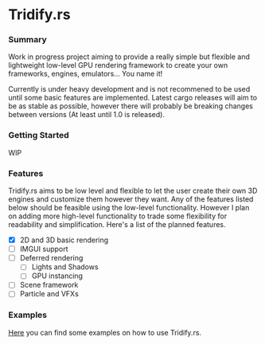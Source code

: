 # Tridify.rs
### Summary
Work in progress project aiming to provide a really simple but flexible and lightweight low-level GPU rendering framework to create your own frameworks, engines, emulators... You name it!

Currently is under heavy development and is not recommened to be used until some basic features are implemented. Latest cargo releases will aim to be as stable as possible, however there will probably be breaking changes between versions (At least until 1.0 is released). 

### Getting Started
WIP 

### Features
Tridify.rs aims to be low level and flexible to let the user create their own 3D engines and customize them however they want. Any of the features listed below should be feasible using the low-level functionality. 
However I plan on adding more high-level functionality to trade some flexibility for readability and simplification. Here's a list of the planned features.

 - [x] 2D and 3D basic rendering
 - [ ] IMGUI support
 - [ ] Deferred rendering
    - [ ] Lights and Shadows
    - [ ] GPU instancing
 - [ ] Scene framework
 - [ ] Particle and VFXs

### Examples
[Here](examples/readme.md) you can find some examples on how to use Tridify.rs.
